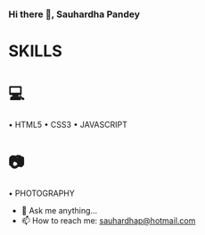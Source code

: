 ### Hi there 👋, Sauhardha Pandey





# SKILLS

# 💻
• HTML5 
• CSS3
• JAVASCRIPT

# 📷
• PHOTOGRAPHY


- 💬 Ask me anything...
- 📫 How to reach me: sauhardhap@hotmail.com


